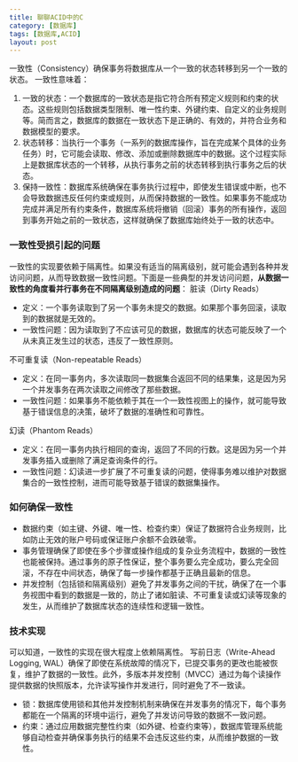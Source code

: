 ```yaml
---
title: 聊聊ACID中的C
category: [数据库]
tags: [数据库,ACID]
layout: post
---
```

一致性（Consistency）确保事务将数据库从一个一致的状态转移到另一个一致的状态。
一致性意味着：
1. 一致的状态：一个数据库的一致状态是指它符合所有预定义规则和约束的状态。这些规则包括数据类型限制、唯一性约束、外键约束、自定义的业务规则等。简而言之，数据库的数据在一致状态下是正确的、有效的，并符合业务和数据模型的要求。
2. 状态转移：当执行一个事务（一系列的数据库操作，旨在完成某个具体的业务任务）时，它可能会读取、修改、添加或删除数据库中的数据。这个过程实际上是数据库状态的一个转移，从执行事务之前的状态转移到执行事务之后的状态。
3. 保持一致性：数据库系统确保在事务执行过程中，即使发生错误或中断，也不会导致数据违反任何约束或规则，从而保持数据的一致性。如果事务不能成功完成并满足所有约束条件，数据库系统将撤销（回滚）事务的所有操作，返回到事务开始之前的一致状态，这样就确保了数据库始终处于一致的状态中。

### 一致性受损引起的问题
一致性的实现要依赖于隔离性。如果没有适当的隔离级别，就可能会遇到各种并发访问问题，从而导致数据一致性问题。下面是一些典型的并发访问问题，**从数据一致性的角度看并行事务在不同隔离级别造成的问题**：
脏读（Dirty Reads）
- 定义：一个事务读取到了另一个事务未提交的数据。如果那个事务回滚，读取到的数据就是无效的。
- 一致性问题：因为读取到了不应该可见的数据，数据库的状态可能反映了一个从未真正发生过的状态，违反了一致性原则。

不可重复读（Non-repeatable Reads）
- 定义：在同一事务内，多次读取同一数据集合返回不同的结果集，这是因为另一个并发事务在两次读取之间修改了那些数据。
- 一致性问题：如果事务不能依赖于其在一个一致性视图上的操作，就可能导致基于错误信息的决策，破坏了数据的准确性和可靠性。

幻读（Phantom Reads）
- 定义：在同一事务内执行相同的查询，返回了不同的行数。这是因为另一个并发事务插入或删除了满足查询条件的行。
- 一致性问题：幻读进一步扩展了不可重复读的问题，使得事务难以维护对数据集合的一致性控制，进而可能导致基于错误的数据集操作。

### 如何确保一致性
- 数据约束（如主键、外键、唯一性、检查约束）保证了数据符合业务规则，比如防止无效的账户号码或保证账户余额不会跌破零。
- 事务管理确保了即使在多个步骤或操作组成的复杂业务流程中，数据的一致性也能被保持。通过事务的原子性保证，整个事务要么完全成功，要么完全回滚，不存在中间状态，确保了每一步操作都基于正确且最新的信息。
- 并发控制（包括锁和隔离级别）避免了并发事务之间的干扰，确保了在一个事务视图中看到的数据是一致的，防止了诸如脏读、不可重复读或幻读等现象的发生，从而维护了数据库状态的连续性和逻辑一致性。

### 技术实现
可以知道，一致性的实现在很大程度上依赖隔离性。
写前日志（Write-Ahead Logging, WAL）确保了即使在系统故障的情况下，已提交事务的更改也能被恢复，维护了数据的一致性。此外，多版本并发控制（MVCC）通过为每个读操作提供数据的快照版本，允许读写操作并发进行，同时避免了不一致读。
- 锁：数据库使用锁和其他并发控制机制来确保在并发事务的情况下，每个事务都能在一个隔离的环境中运行，避免了并发访问导致的数据不一致问题。
- 约束：通过应用数据完整性约束（如外键、检查约束等），数据库管理系统能够自动检查并确保事务执行的结果不会违反这些约束，从而维护数据的一致性。
